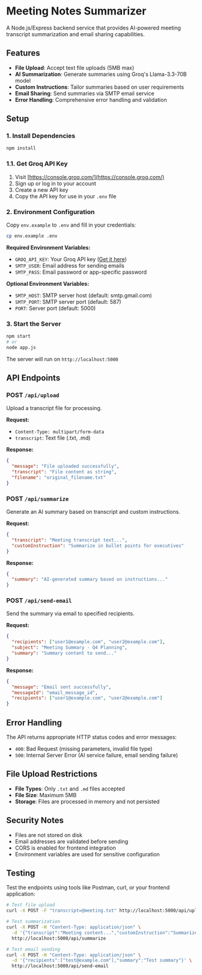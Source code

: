 # Meeting Notes Summarizer

A Node.js/Express backend service that provides AI-powered meeting transcript summarization and email sharing capabilities.

## Features

- **File Upload**: Accept text file uploads (5MB max)
- **AI Summarization**: Generate summaries using Groq's Llama-3.3-70B model
- **Custom Instructions**: Tailor summaries based on user requirements
- **Email Sharing**: Send summaries via SMTP email service
- **Error Handling**: Comprehensive error handling and validation

## Setup

### 1. Install Dependencies
```bash
npm install
```

### 1.1. Get Groq API Key
1. Visit [https://console.groq.com/](https://console.groq.com/)
2. Sign up or log in to your account
3. Create a new API key
4. Copy the API key for use in your `.env` file

### 2. Environment Configuration
Copy `env.example` to `.env` and fill in your credentials:

```bash
cp env.example .env
```

**Required Environment Variables:**
- `GROQ_API_KEY`: Your Groq API key ([Get it here](https://console.groq.com/))
- `SMTP_USER`: Email address for sending emails
- `SMTP_PASS`: Email password or app-specific password

**Optional Environment Variables:**
- `SMTP_HOST`: SMTP server host (default: smtp.gmail.com)
- `SMTP_PORT`: SMTP server port (default: 587)
- `PORT`: Server port (default: 5000)

### 3. Start the Server
```bash
npm start
# or
node app.js
```

The server will run on `http://localhost:5000`

## API Endpoints

### POST `/api/upload`
Upload a transcript file for processing.

**Request:**
- `Content-Type: multipart/form-data`
- `transcript`: Text file (.txt, .md)

**Response:**
```json
{
  "message": "File uploaded successfully",
  "transcript": "File content as string",
  "filename": "original_filename.txt"
}
```

### POST `/api/summarize`
Generate an AI summary based on transcript and custom instructions.

**Request:**
```json
{
  "transcript": "Meeting transcript text...",
  "customInstruction": "Summarize in bullet points for executives"
}
```

**Response:**
```json
{
  "summary": "AI-generated summary based on instructions..."
}
```

### POST `/api/send-email`
Send the summary via email to specified recipients.

**Request:**
```json
{
  "recipients": ["user1@example.com", "user2@example.com"],
  "subject": "Meeting Summary - Q4 Planning",
  "summary": "Summary content to send..."
}
```

**Response:**
```json
{
  "message": "Email sent successfully",
  "messageId": "email_message_id",
  "recipients": ["user1@example.com", "user2@example.com"]
}
```

## Error Handling

The API returns appropriate HTTP status codes and error messages:

- `400`: Bad Request (missing parameters, invalid file type)
- `500`: Internal Server Error (AI service failure, email sending failure)

## File Upload Restrictions

- **File Types**: Only `.txt` and `.md` files accepted
- **File Size**: Maximum 5MB
- **Storage**: Files are processed in memory and not persisted

## Security Notes

- Files are not stored on disk
- Email addresses are validated before sending
- CORS is enabled for frontend integration
- Environment variables are used for sensitive configuration

## Testing

Test the endpoints using tools like Postman, curl, or your frontend application:

```bash
# Test file upload
curl -X POST -F "transcript=@meeting.txt" http://localhost:5000/api/upload

# Test summarization
curl -X POST -H "Content-Type: application/json" \
  -d '{"transcript":"Meeting content...","customInstruction":"Summarize for executives"}' \
  http://localhost:5000/api/summarize

# Test email sending
curl -X POST -H "Content-Type: application/json" \
  -d '{"recipients":["test@example.com"],"summary":"Test summary"}' \
  http://localhost:5000/api/send-email
``` 
